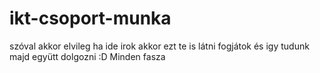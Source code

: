 # ikt-csoport-munka
szóval akkor elvileg ha ide irok akkor ezt te is látni fogjátok és igy tudunk majd együtt dolgozni :D 
Minden fasza
